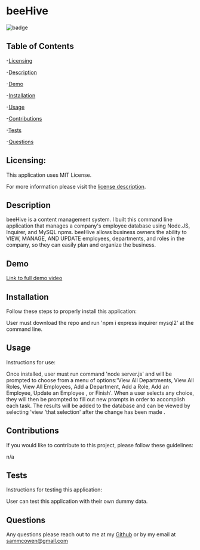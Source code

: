 # beeHive


  ![badge](https://img.shields.io/badge/license-MITLicense-brightorange)
  
  ## Table of Contents
  
-[Licensing](#Licensing)

-[Description](#description)

-[Demo](#Demo)

-[Installation](#Installation)

-[Usage](#Usage)

-[Contributions](#Contributions)

-[Tests](#Tests)

-[Questions](#Questions)

  ## Licensing:
 
  This application uses MIT License.

  For more information please visit the [license description](https://choosealicense.com/licenses/mit/).

  ## Description

  beeHive is a content management system. I built this command line application that manages a company's employee database using Node.JS, Inquirer, and MySQL npms. beeHive         allows business owners the ability to VIEW, MANAGE, AND UPDATE employees, departments, and roles in the company, so they can easily plan and organize the business.
  
  ## Demo 
  [Link to full demo video](https://drive.google.com/file/d/1v_WeDpFXEQRN889Rayf172TAPcZhkjFv/view)

  ## Installation
  Follow these steps to properly install this application:

  User must download the repo and run 'npm i express inquirer mysql2' at the command line. 

  ## Usage 
  Instructions for use:

  Once installed, user must run command 'node server.js' and will be prompted to choose from a menu of options:'View All Departments, View All Roles, View All Employees, Add a Department, Add a Role, Add an Employee, Update an Employee , or Finish'. When a user selects any choice, they will then be prompted to fill out new prompts in order to accomplish each task. The results will be added to the database and can be viewed by selecting 'view 'that selection' after the change has been made .

  ## Contributions
  If you would like to contribute to this project, please follow these guidelines: 

  n/a

  ## Tests 
  Instructions for testing this application:

  User can test this application with their own dummy data.

  ## Questions
  Any questions please reach out to me at my [Github](https://github.com/sammcowen)
   or by my email at  sammcowen@gmail.com
